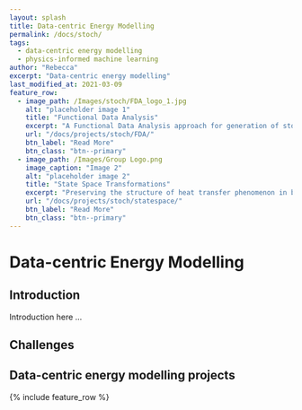```yaml
---
layout: splash
title: Data-centric Energy Modelling
permalink: /docs/stoch/
tags:
  - data-centric energy modelling
  - physics-informed machine learning
author: "Rebecca"
excerpt: "Data-centric energy modelling"
last_modified_at: 2021-03-09
feature_row:
  - image_path: /Images/stoch/FDA_logo_1.jpg
    alt: "placeholder image 1"
    title: "Functional Data Analysis"
    excerpt: "A Functional Data Analysis approach for generation of stochastic internal loads for input into building energy simulation"
    url: "/docs/projects/stoch/FDA/"
    btn_label: "Read More"
    btn_class: "btn--primary"
  - image_path: /Images/Group Logo.png
    image_caption: "Image 2"
    alt: "placeholder image 2"
    title: "State Space Transformations"
    excerpt: "Preserving the structure of heat transfer phenomenon in building components for reuse in the efficient modeling of subsequent components."
    url: "/docs/projects/stoch/statespace/"
    btn_label: "Read More"
    btn_class: "btn--primary"
---
```


# Data-centric Energy Modelling

## Introduction
Introduction here ...

## Challenges

## Data-centric energy modelling projects
{% include feature_row %}
